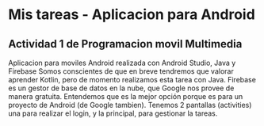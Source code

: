 # Mis tareas - Aplicacion para Android
## Actividad 1 de Programacion movil Multimedia
Aplicacion para moviles Android realizada con Android Studio, Java y Firebase
Somos conscientes de que en breve tendremos que valorar aprender Kotlin, pero de momento realizamos esta tarea con Java.
Firebase es un gestor de base de datos en la nube, que Google nos provee de manera gratuita. Entendemos que es la mejor opción porque es para un proyecto de Android (de Google tambien).
Tenemos 2 pantallas (activities) una para realizar el login, y la principal, para gestionar la tareas.
